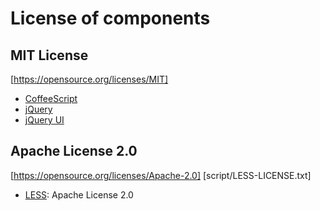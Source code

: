 # License of components
## MIT License
[https://opensource.org/licenses/MIT]
- [CoffeeScript](http://coffeescript.org)
- [jQuery](https://jquery.com)
- [jQuery UI](http://jqueryui.com)

## Apache License 2.0
[https://opensource.org/licenses/Apache-2.0]
[script/LESS-LICENSE.txt]
- [LESS](http://lesscss.org): Apache License 2.0
